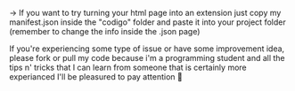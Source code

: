 -> If you want to try turning your html page into an extension just copy my manifest.json 
   inside the "codigo" folder and paste it into your project folder (remember to change the info inside the .json page)

   If you're experiencing some type of issue or have some improvement idea, please fork or pull my code because i'm a programming student
   and all the tips n' tricks that I can learn from someone that is certainly more experianced I'll be pleasured to pay attention 🤙
